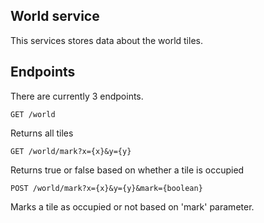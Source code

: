 World service
---

This services stores data about the world tiles.

Endpoints
---

There are currently 3 endpoints.

```
GET /world
```
Returns all tiles

```
GET /world/mark?x={x}&y={y}
```

Returns true or false based on whether a tile is occupied

```
POST /world/mark?x={x}&y={y}&mark={boolean}
```

Marks a tile as occupied or not based on 'mark' parameter.